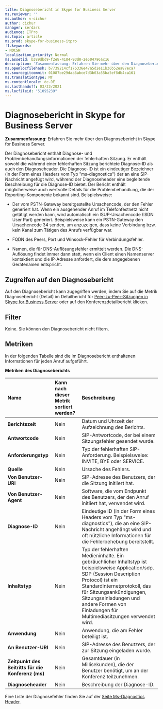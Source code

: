 ```yaml
---
title: Diagnosebericht in Skype for Business Server
ms.reviewer: ''
ms.author: v-cichur
author: cichur
manager: serdars
audience: ITPro
ms.topic: article
ms.prod: skype-for-business-itpro
f1.keywords:
- NOCSH
localization_priority: Normal
ms.assetid: b389dbd9-f2e8-4184-93d0-2e504796ac16
description: 'Zusammenfassung: Erfahren Sie mehr über den Diagnosebericht in Skype for Business Server.'
ms.openlocfilehash: b7739214cf176336e47a5d2e11b36b52ea87eca7
ms.sourcegitcommit: 01087be29daa3abce7d3b03a55ba5ef8db4ca161
ms.translationtype: MT
ms.contentlocale: de-DE
ms.lasthandoff: 03/23/2021
ms.locfileid: "51095239"
---
```

# <a name="diagnostic-report-in-skype-for-business-server"></a>Diagnosebericht in Skype for Business Server
 
**Zusammenfassung:** Erfahren Sie mehr über den Diagnosebericht in Skype for Business Server.
  
Der Diagnosebericht enthält Diagnose- und Problembehandlungsinformationen der fehlerhaften Sitzung. Er enthält sowohl die während einer fehlerhaften Sitzung berichtete Diagnose-ID als auch den Diagnoseheader. Die Diagnose-ID ist ein eindeutiger Bezeichner (in der Form eines Headers vom Typ "ms-diagnostics") der an eine SIP-Nachricht angefügt wird, während der Diagnoseheader eine begleitende Beschreibung für die Diagnose-ID bietet. Der Bericht enthält möglicherweise auch wertvolle Details für die Problembehandlung, die der Reporting-Komponente bekannt sind. Beispielsweise:
  
- Der vom PSTN-Gateway bereitgestellte Ursachencode, der den Fehler generiert hat. Wenn ein ausgehender Anruf im Telefonfestnetz nicht getätigt werden kann, wird automatisch ein ISUP-Ursachencode (ISDN User Part) generiert. Beispielsweise kann ein PSTN-Gateway den Ursachencode 34 senden, um anzuzeigen, dass keine Verbindung bzw. kein Kanal zum Tätigen des Anrufs verfügbar war.
    
- FQDN des Peers, Port und Winsock-Fehler für Verbindungsfehler.
    
- Namen, die für DNS-Auflösungsfehler ermittelt werden. Die DNS-Auflösung findet immer dann statt, wenn ein Client einen Namenserver kontaktiert und die IP-Adresse anfordert, die dem angegebenen Gerätenamen entspricht.
    
## <a name="accessing-the-diagnostic-report"></a>Zugreifen auf den Diagnosebericht

Auf den Diagnosebericht kann zugegriffen werden, indem Sie auf die Metrik Diagnosebericht (Detail) im Detailbericht für [Peer-zu-Peer-Sitzungen in Skype for Business Server](peer-to-peer-session-detail-report.md) oder auf den Konferenzdetailbericht klicken.
  
## <a name="filters"></a>Filter

Keine. Sie können den Diagnosebericht nicht filtern.
  
## <a name="metrics"></a>Metriken

In der folgenden Tabelle sind die im Diagnosebericht enthaltenen Informationen für jeden Anruf aufgeführt.
  
**Metriken des Diagnoseberichts**

|**Name**|**Kann nach dieser Metrik sortiert werden?**|**Beschreibung**|
|:-----|:-----|:-----|
|**Berichtszeit** <br/> |Nein  <br/> |Datum und Uhrzeit der Aufzeichnung des Berichts.  <br/> |
|**Antwortcode** <br/> |Nein  <br/> |SIP-Antwortcode, der bei einem Sitzungsfehler gesendet wurde.  <br/> |
|**Anforderungstyp** <br/> |Nein  <br/> |Typ der fehlerhaften SIP-Anforderung. Beispielsweise: INVITE, BYE oder SERVICE.  <br/> |
|**Quelle** <br/> |Nein  <br/> |Ursache des Fehlers.  <br/> |
|**Von Benutzer-URI** <br/> |Nein  <br/> |SIP-Adresse des Benutzers, der die Sitzung initiiert hat.  <br/> |
|**Von Benutzer-Agent** <br/> |Nein  <br/> |Software, die vom Endpunkt des Benutzers, der den Anruf initiiert hat, verwendet wird.  <br/> |
|**Diagnose-ID** <br/> |Nein  <br/> |Eindeutige ID (in der Form eines Headers vom Typ "ms-diagnostics"), die an eine SIP-Nachricht angehängt wird und oft nützliche Informationen für die Fehlerbehebung bereitstellt.  <br/> |
|**Inhaltstyp** <br/> |Nein  <br/> |Typ der fehlerhaften Medieninhalte. Ein gebräuchlicher Inhaltstyp ist beispielsweise Application/sdp. SDP (Session Description Protocol) ist ein Standardinternetprotokoll, das für Sitzungsankündigungen, Sitzungseinladungen und andere Formen von Einladungen für Multimediasitzungen verwendet wird.  <br/> |
|**Anwendung** <br/> |Nein  <br/> |Anwendung, die am Fehler beteiligt ist.  <br/> |
|**An Benutzer-URI** <br/> |Nein  <br/> |SIP-Adresse des Benutzers, der zur Sitzung eingeladen wurde.  <br/> |
|**Zeitpunkt des Beitritts für die Konferenz (ms)** <br/> |Nein  <br/> |Gesamtdauer (in Millisekunden), die der Benutzer benötigt, um an der Konferenz teilzunehmen.  <br/> |
|**Diagnoseheader** <br/> |Nein  <br/> |Beschreibung der Diagnose-ID.  <br/> |
   
Eine Liste der Diagnosefehler finden Sie auf der [Seite Ms-Diagnostics Header](/openspecs/office_protocols/ms-ocer/f6787b39-0842-43ca-94a2-6afadda5f0a3).
